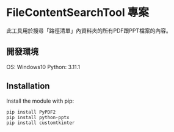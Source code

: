 # FileContentSearchTool 專案
<div>
	此工具用於搜尋「路徑清單」內資料夾的所有PDF跟PPT檔案的內容。<br>
</div>

## 開發環境
OS: Windows10
Python: 3.11.1

## Installation
Install the module with pip:
```
pip install PyPDF2
pip install python-pptx
pip install customtkinter
```
